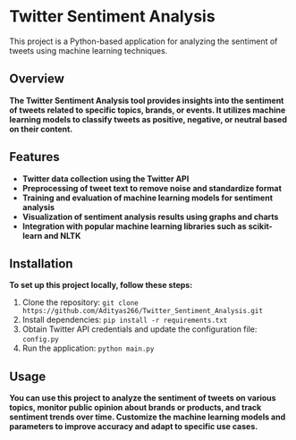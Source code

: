 # Twitter Sentiment Analysis

This project is a Python-based application for analyzing the sentiment of tweets using machine learning techniques.

## Overview

**The Twitter Sentiment Analysis tool provides insights into the sentiment of tweets related to specific topics, brands, or events. It utilizes machine learning models to classify tweets as positive, negative, or neutral based on their content.**

## Features

- **Twitter data collection using the Twitter API**
- **Preprocessing of tweet text to remove noise and standardize format**
- **Training and evaluation of machine learning models for sentiment analysis**
- **Visualization of sentiment analysis results using graphs and charts**
- **Integration with popular machine learning libraries such as scikit-learn and NLTK**

## Installation

**To set up this project locally, follow these steps:**
1. Clone the repository: `git clone https://github.com/Adityas266/Twitter_Sentiment_Analysis.git`
2. Install dependencies: `pip install -r requirements.txt`
3. Obtain Twitter API credentials and update the configuration file: `config.py`
4. Run the application: `python main.py`

## Usage

**You can use this project to analyze the sentiment of tweets on various topics, monitor public opinion about brands or products, and track sentiment trends over time. Customize the machine learning models and parameters to improve accuracy and adapt to specific use cases.**
